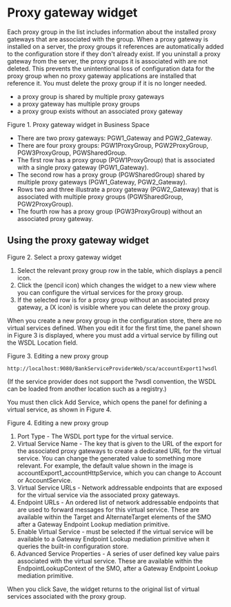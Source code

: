 <!-- image -->

# Proxy gateway widget

Each proxy group in the list includes information about the installed proxy gateways that are
associated with the group. When a proxy gateway is installed on a server, the proxy groups it
references are automatically added to the configuration store if they don't already exist. If you
uninstall a proxy gateway from the server, the proxy groups it is associated with are not deleted.
This prevents the unintentional loss of configuration data for the proxy group when no proxy gateway
applications are installed that reference it. You must delete the proxy group if it is no longer
needed.

- a proxy group is shared by multiple proxy gateways
- a proxy gateway has multiple proxy groups
- a proxy group exists without an associated proxy gateway

Figure 1. Proxy gateway widget in Business Space

<!-- image -->

- There are two proxy gateways: PGW1\_Gateway and PGW2\_Gateway.
- There are four proxy groups: PGW1ProxyGroup, PGW2ProxyGroup, PGW3ProxyGroup, PGWSharedGroup.
- The first row has a proxy group (PGW1ProxyGroup) that is associated with a single proxy gateway
(PGW1\_Gateway).
- The second row has a proxy group (PGWSharedGroup) shared by multiple proxy gateways
(PGW1\_Gateway, PGW2\_Gateway).
- Rows two and three illustrate a proxy gateway (PGW2\_Gateway) that is associated with multiple
proxy groups (PGWSharedGroup, PGW2ProxyGroup).
- The fourth row has a proxy group (PGW3ProxyGroup) without an associated proxy gateway.

## Using the proxy gateway widget

Figure 2. Select a proxy gateway widget

<!-- image -->

1. Select the relevant proxy group row in the table, which displays a pencil icon.
2. Click the  (pencil icon) which changes the widget to a new view where you can configure the virtual
services for the proxy group.
3. If the selected row is for a proxy group without an associated proxy gateway, a  (X icon) is visible where you can delete the proxy group.

When you create a new proxy group in the configuration store, there are no virtual services
defined. When you edit it for the first time, the panel shown in Figure 3 is displayed, where you must add a virtual service
by filling out the WSDL Location field.

Figure 3. Editing a new proxy group

<!-- image -->

```
http://localhost:9080/BankServiceProviderWeb/sca/accountExport1?wsdl
```

(If the service provider does not support the ?wsdl convention, the WSDL can be loaded from
another location such as a registry.)

You must then click Add Service, which opens the panel for defining a virtual service, as shown
in Figure 4.

Figure 4. Editing a new proxy group

<!-- image -->

1. Port Type - The WSDL port type for the virtual service.
2. Virtual Service Name - The key that is given to the URL of the export for the associated proxy
gateways to create a dedicated URL for the virtual service. You can change the generated value to
something more relevant. For example, the default value shown in the image is
accountExport1\_accountHttpService, which you can change to Account or AccountService.
3. Virtual Service URLs - Network addressable endpoints that are exposed for the virtual service
via the associated proxy gateways.
4. Endpoint URLs - An ordered list of network addressable endpoints that are used to forward
messages for this virtual service. These are available within the Target and AlternateTarget
elements of the SMO after a Gateway Endpoint Lookup mediation primitive.
5. Enable Virtual Service - must be selected if the virtual service will be available to a Gateway
Endpoint Lookup mediation primitive when it queries the built-in configuration store.
6. Advanced Service Properties - A series of user defined key value pairs associated with the
virtual service. These are available within the EndpointLookupContext of the SMO, after a Gateway
Endpoint Lookup mediation primitive.

When you click Save, the widget returns to the original list of virtual services associated with
the proxy group.